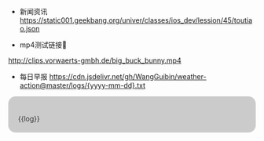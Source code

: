 - 新闻资讯
https://static001.geekbang.org/univer/classes/ios_dev/lession/45/toutiao.json

- mp4测试链接🔗

http://clips.vorwaerts-gmbh.de/big_buck_bunny.mp4

- 每日早报
https://cdn.jsdelivr.net/gh/WangGuibin/weather-action@master/logs/{yyyy-mm-dd}.txt

<div id="app" style="text-align:left;white-space: pre-line;background-color:#00000033;padding:20px;border-radius:15px;color:#333;">
{{log}}
</div>
<script>
    new Vue({
      el: '#app',
      data() {
        return {
          log: ''
        }
      },
      mounted() {
        this.getDayLog();
      },
      methods: {
        formatDate (date) {
            var yyyy = date.getFullYear().toString();
            var mm = (date.getMonth() + 1).toString();
            var dd = date.getDate().toString();
            return yyyy + "-" + (mm[1] ? mm : "0" 
            + mm[0]) + "-" + (dd[1] ? dd : "0" + dd[0]);  
        },
        getDayLog(){
            let that = this;
            const dateStr = this.formatDate(new Date()); 
            this.ajaxGetData(`https://cdn.jsdelivr.net/gh/WangGuibin/weather-action@master/logs/${dateStr}.txt`, function (data) {
            that.log = data;
          })
        },
        ajaxGetData(url, cb) {
          let request = new XMLHttpRequest();
          request.open('GET', url, true);
          request.onreadystatechange = function () {
            if (this.readyState === 4 && this.status === 200) {
              cb(this.responseText);
            }
          }
          request.send();
        },
      }
    })
  </script>

